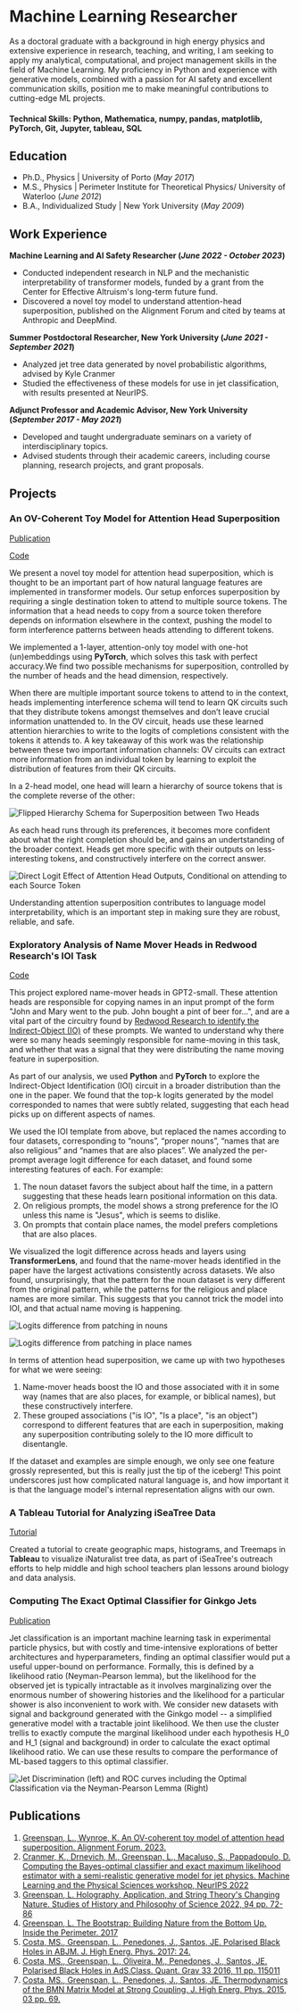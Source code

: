 # Machine Learning Researcher

As a doctoral graduate with a background in high energy physics and extensive experience in research, teaching, and writing, I am seeking to apply my analytical, computational, and project management skills in the field of Machine Learning. My proficiency in Python and experience with generative models, combined with a passion for AI safety and excellent communication skills, position me to make meaningful contributions to cutting-edge ML projects.

#### Technical Skills: Python, Mathematica, numpy, pandas, matplotlib, PyTorch, Git, Jupyter, tableau, SQL

## Education
- Ph.D., Physics | University of Porto (_May 2017_)								       		
- M.S., Physics	| Perimeter Institute for Theoretical Physics/ University of Waterloo (_June 2012_)	 			        		
- B.A., Individualized Study | New York University (_May 2009_)


## Work Experience
**Machine Learning and AI Safety Researcher (_June 2022 - October 2023_)**
- Conducted independent research in NLP and the mechanistic interpretability of transformer models, funded by a grant from the Center for Effective Altruism's long-term future fund.
- Discovered a novel toy model to understand attention-head superposition, published on the Alignment Forum and cited by teams at Anthropic and DeepMind.

**Summer Postdoctoral Researcher, New York University (_June 2021 - September 2021_)**
- Analyzed jet tree data generated by novel probabilistic algorithms, advised by Kyle Cranmer
- Studied the effectiveness of these models for use in jet classification, with results presented at NeurIPS.

**Adjunct Professor and Academic Advisor, New York University (_September 2017 - May 2021_)**
- Developed and taught undergraduate seminars on a variety of interdisciplinary topics.
- Advised students through their academic careers, including course planning, research projects, and grant proposals.

## Projects
### An OV-Coherent Toy Model for Attention Head Superposition
[Publication](https://www.alignmentforum.org/posts/cqRGZisKbpSjgaJbc/an-ov-coherent-toy-model-of-attention-head-superposition-1#:~:text=We%20call%20this%20%E2%80%9COV%2Dcoherent,which%20it%20is%20not%20attending.)

[Code](https://github.com/lbg251/portfolio/blob/main/clean_projects/attn_super/OVCoherentToyModel.ipynb)

We present a novel toy model for attention head superposition, which is thought to be an important part of how natural language features are implemented in transformer models. Our setup enforces superposition by requiring a single destination token to attend to multiple source tokens. The information that a head needs to copy from a source token therefore depends on information elsewhere in the context, pushing the model to form interference patterns between heads attending to different tokens. 

We implemented a 1-layer, attention-only toy model with one-hot (un)embeddings using **PyTorch**, which solves this task with perfect accuracy.We find two possible mechanisms for superposition, controlled by the number of heads and the head dimension, respectively. 

When there are multiple important source tokens to attend to in the context, heads implementing interference schema will tend to learn QK circuits such that they distribute tokens amongst themselves and don’t leave crucial information unattended to. In the OV circuit, heads use these learned attention hierarchies to write to the logits of completions consistent with the tokens it attends to. A key takeaway of this work was the relationship between these two important information channels: OV circuits can extract more information from an individual token by learning to exploit the distribution of features from their QK circuits. 

In a 2-head model, one head will learn a hierarchy of source tokens that is the complete reverse of the other:

![Flipped Hierarchy Schema for Superposition between Two Heads](/clean_projects/attn_super/show_flipped_hierarchy.png)

As each head runs through its preferences, it becomes more confident about what the right completion should be, and gains an undertstanding of the broader context. Heads get more specific with their outputs on less-interesting tokens, and constructively interfere on the correct answer.

![Direct Logit Effect of Attention Head Outputs, Conditional on attending to each Source Token](/clean_projects/attn_super/head_outputs_condl_dhead_5.png)

Understanding attention superposition contributes to language model interpretability, which is an important step in making sure they are robust, reliable, and safe. 


### Exploratory Analysis of Name Mover Heads in Redwood Research's IOI Task
[Code](https://github.com/lbg251/portfolio/blob/main/clean_projects/IOI_analysis/Superposition_toy_data.ipynb)

This project explored name-mover heads in GPT2-small. These attention heads are responsible for copying names in an input prompt of the form "John and Mary went to the pub. John bought a pint of beer for...", and are a vital part of the circuitry found by [Redwood Research to identify the Indirect-Object (IO)](https://arxiv.org/pdf/2211.00593.pdf) of these prompts. We wanted to understand why there were so many heads seemingly responsible for name-moving in this task, and whether that was a signal that they were distributing the name moving feature in superposition. 

As part of our analysis, we used **Python** and **PyTorch** to explore the Indirect-Object Identification (IOI) circuit in a broader distribution than the one in the paper. We found that the top-k logits generated by the model corresponded to names that were subtly related, suggesting that each head picks up on different aspects of names. 

We used the IOI template from above, but replaced the names according to four datasets, corresponding to “nouns”, “proper nouns”, “names that are also religious” and “names that are also places”. We analyzed the per-prompt average logit difference for each dataset, and found some interesting features of each. For example: 
1. The noun dataset favors the subject about half the time, in a pattern suggesting that these heads learn positional information on this data.
2. On religious prompts, the model shows a strong preference for the IO unless this name is "Jesus", which is seems to dislike. 
3. On prompts that contain place names, the model prefers completions that are also places. 

We visualized the logit difference across heads and layers using **TransformerLens**, and found that the name-mover heads identified in the paper have the largest activations consistently across datasets. We also found, unsurprisingly, that the pattern for the noun dataset is very different from the original pattern, while the patterns for the religious and place names are more similar. This suggests that you cannot trick the model into IOI, and that actual name moving is happening. 

![Logits difference from patching in nouns](/clean_projects/IOI_analysis/nouns_attn.png)

![Logits difference from patching in place names](/clean_projects/IOI_analysis/places_attn.png)

In terms of attention head superposition, we came up with two hypotheses for what we were seeing: 

1. Name-mover heads boost the IO and those associated with it in some way (names that are also places, for example, or biblical names), but these constructively interfere. 
2. These grouped associations ("is IO", "Is a place", "is an object") correspond to different features that are each in superposition, making any superposition contributing solely to the IO more difficult to disentangle. 

If the dataset and examples are simple enough, we only see one feature grossly represented, but this is really just the tip of the iceberg! This point underscores just how complicated natural language is, and how important it is that the language model's internal representation aligns with our own. 

<!-- ### Exploratory Study of the role of LayerNorm in transformer models 

[Code](LN_SolU.ipynb)

In this exploratory project, I used **python**, **PyTorch**, and **TransformerLens** to study the distribution of the LayerNorm scale an softmax denominator in transformer models with a SoLU activation function. In addition to have a large effect on training and optimization, LayerNorm is a non-linear function that could impact the representation of natural language features. [SoLU models](https://transformer-circuits.pub/2022/solu/index.html) claim to make neurons more monosemantic (firing on fewer dissimilar features), and therefore more interpretable. I wanted to understand how LayerNorm impacted this interpretability. 

For a residual stream vector, the SoLU function scales and separates components in the neuron (feature) dimension. The subsequent LayerNorm exaggerates this separation by moving the vector components around in an almost linear way. Since the LayerNorm scale is the variance of a token’s feature vector, it will be close to 0 for diffuse vectors and larger for sparse vectors. The hope is that the LayerNorm will retain the monosemantic neurons isolated by the SoLU activation, even as it increases the activations of more diffusely distributed features. 

I analyzed a 1-layer pre-trained model with a hidden dimension of 512. For inference, I used the first 800 examples of the Pile, which pulls from a representative sampling of language model datasets. Since the LayerNorm effectively gets rid of the Softmax denominator, I wanted to compare these values across input tokens, to see how the neuron activations change. 

Histograms of 

 If I instead plot a histogram of values across all tokens for all example prompts (figure 3), the distribution looks much less noisy, and there do seem to be outlier bars that come from many examples. 

The first time I ran this model, I used prepend_BOS = True, and saw a very high bar to the right of the histograms for both the LayerNorm scale and the SoLU denominator. Thinking this might be the culprit, I set prepend_BOS=False and the bar disappeared. This probably means that some tokens are embedded in the same direction every time they appear in the model, regardless of position in the prompt! In hindsight, I think I should have expected this, but I don’t think this should be true for all tokens, since the interpretation (feature representation?) of many tokens should depend on context. It would be interesting to do a per-token analysis here to figure this out. 
![Histogram of the LayerNorm Scale Factor across all tokens](/clean_projects/LayerNorm/layernorm_scale.png)

![Histogram of the SoLU denominator across all tokens](/clean_projects/LayerNorm/SoLU_denominator.png)

**Python** **PyTorch** **TransformerLens**  -->

### A Tableau Tutorial for Analyzing iSeaTree Data 
[Tutorial](https://treemama.org/how-to-make-maps-and-tree-maps-in-tableau/)

Created a tutorial to create geographic maps, histograms, and Treemaps in **Tableau** to visualize iNaturalist tree data, as part of iSeaTree's outreach efforts to help middle and high school teachers plan lessons around biology and data analysis. 

### Computing The Exact Optimal Classifier for Ginkgo Jets
[Publication](https://ml4physicalsciences.github.io/2022/files/NeurIPS_ML4PS_2022_32.pdf)

Jet classification is an important machine learning task in experimental particle physics, but with costly and time-intensive explorations of better architectures and hyperparameters, finding an optimal classifier would put a useful upper-bound on performance. Formally, this is defined by a likelihood ratio (Neyman-Pearson lemma), but the likelihood for the observed jet is typically intractable as it involves marginalizing over the enormous number of showering histories and the likelihood for a particular shower is also inconvenient to work with. We consider new datasets with signal and background generated with the Ginkgo model -- a simplified generative model with a tractable joint likelihood. We then use the cluster trellis to exactly compute the marginal likelihood under each hypothesis H_0 and H_1 (signal and background) in order to calculate the exact optimal likelihood ratio. We can use these results to compare the performance of ML-based taggers to this optimal classifier.

![Jet Discrimination (left) and ROC curves including the Optimal Classification via the Neyman-Pearson Lemma (Right)](/clean_projects/Jets/optimal_classifier.png)


## Publications
1. [Greenspan, L., Wynroe, K. An OV-coherent toy model of attention head superposition. Alignment Forum. 2023.](https://www.alignmentforum.org/posts/cqRGZisKbpSjgaJbc/an-ov-coherent-toy-model-of-attention-head-superposition-1#:~:text=We%20call%20this%20%E2%80%9COV%2Dcoherent,which%20it%20is%20not%20attending.)
2. [Cranmer, K., Drnevich, M., Greenspan, L., Macaluso, S., Pappadopulo, D. Computing the Bayes-optimal classifier and exact maximum likelihood estimator with a semi-realistic generative model for jet physics. Machine Learning and the Physical Sciences workshop, NeurIPS 2022](https://ml4physicalsciences.github.io/2022/files/NeurIPS_ML4PS_2022_32.pdf)
3. [Greenspan, L. Holography, Application, and String Theory's Changing Nature. Studies of History and Philosophy of Science 2022, 94 pp. 72-86](https://arxiv.org/pdf/2205.05159.pdf)
4. [Greenspan, L. The Bootstrap: Building Nature from the Bottom Up. Inside the Perimeter. 2017](http://insidetheperimeter.ca/bootstrap-building-nature)
5. [Costa, MS., Greenspan, L., Penedones, J., Santos, JE. Polarised Black Holes in ABJM. J. High Energ. Phys. 2017: 24.](https://link.springer.com/content/pdf/10.1007/JHEP06(2017)024.pdf)
6. [Costa, MS., Greenspan, L., Oliveira, M., Penedones, J., Santos, JE. Polarised Black Holes in AdS.Class. Quant. Grav 33 2016, 11 pp. 115011](https://arxiv.org/pdf/1511.08505.pdf)
7. [Costa, MS., Greenspan, L., Penedones, J., Santos, JE. Thermodynamics of the BMN Matrix Model at Strong Coupling. J. High Energ. Phys. 2015, 03 pp. 69.](https://link.springer.com/content/pdf/10.1007/JHEP03%282015%29069.pdf)

